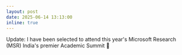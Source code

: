```yaml
---
layout: post
date: 2025-06-14 13:13:00
inline: true
---
```

<p>
  Update: I have been selected to attend this year's Microsoft Research (MSR) India's premier Academic Summit 🥳  
</p>
